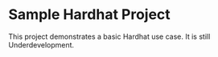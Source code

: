 # Sample Hardhat Project

This project demonstrates a basic Hardhat use case. It is still Underdevelopment.

